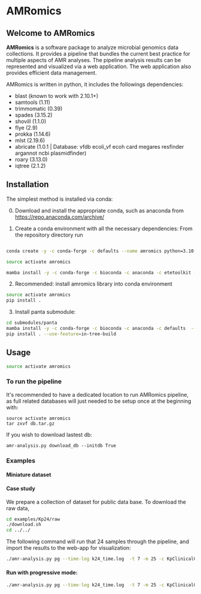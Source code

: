 # AMRomics   


## Welcome to AMRomics

**AMRomics** is a software package to analyze microbial genomics data collections.
It provides a pipeline that bundles the current best practice for 
multiple aspects of AMR analyses. The pipeline analysis results can be 
represented and visualized via a web application. The web application also 
provides efficient data management.
 
AMRomics is written in python, it includes the followings dependencies:
 * blast (known to work with 2.10.1+)
 * samtools (1.11)
 * trimmomatic (0.39)
 * spades (3.15.2)
 * shovill (1.1.0)
 * flye (2.9)
 * prokka (1.14.6)
 * mlst (2.19.6)
 * abricate (1.0.1 | Database: vfdb ecoli_vf ecoh card megares resfinder argannot ncbi plasmidfinder)
 * roary (3.13.0) 
 * iqtree (2.1.2)

## Installation

The simplest method is installed via conda:

0. Download and install the appropriate conda, such as anaconda from 
   https://repo.anaconda.com/archive/
   
1. Create a conda environment with all the necessary dependencies: From the repository directory run

```bash

conda create -y -c conda-forge -c defaults --name amromics python=3.10 mamba

source activate amromics

mamba install -y -c conda-forge -c bioconda -c anaconda -c etetoolkit -c rpetit3 -c defaults --file requirements.txt

```
2. Recommended: install amromics library into conda environment
```bash
source activate amromics
pip install .
```
3. Install panta submodule:
```bash
cd submodules/panta
mamba install -y -c conda-forge -c bioconda -c anaconda -c defaults  --file requirements.txt
pip install . --use-feature=in-tree-build
```   

## Usage


```bash
source activate amromics
```

### To run the pipeline

It's recommended to have a dedicated location to run AMRomics pipeline, as full related databases will just needed to be setup once
at the beginning with:

```
source activate amromics
tar zxvf db.tar.gz
```
If you wish to download lastest db:
```
amr-analysis.py download_db --initdb True
```

### Examples

#### Miniature dataset

#### Case study

We prepare a collection of dataset for public data base. To download the raw data,
```bash
cd examples/Kp24/raw
./download.sh
cd ../../
```
The following command will run that 24 samples through the pipeline, and import the results
to the web-app for visualization:

```bash
./amr-analysis.py pg --time-log k24_time.log  -t 7 -m 25 -c KpClinicalGRBZ -i examples/Kp24/Kp24.tsv --work-dir data/work  -n "Collection of 24 clinical isolates from Greek and Brazil"
```
#### Run with progressive mode:
```bash
./amr-analysis.py pg --time-log k24_time.log  -t 7 -m 25 -c KpClinicalGRBZ --progressive True -i examples/Kp89/Kp89.tsv --work-dir data/work  -n "Collection of 24+89 clinical isolates from Greek and Brazil"
```

<!--

#### Prepare input file
- Data file inputted for analysis needs to be in *.tsv* format 
((To-do: Check if .tsv format is required)) and follows specific requirements. 
Please check the sample input file *data/samples/set1.tsv* for an example.
- Note:
  + Column names need to be as follow:
    - sample_id	
    - sample_name	
    - input_type	
    - files	
    - genus	
    - species	
    - strain	
    - gram	
    - metadata
  + *gram* column should be empty. ((To-do: Delete gram column?))
  + *metadata* is empty or in the format: key1:value1;key2:value2;...  
  For example: Geographic Location:Houston,USA;Insert Date:8/8/2017;Host Name:Human, Homo sapiens;ampicillin:Resistant;aztreonam:Resistant;ciprofloxacin:Resistant;gentamicin:Susceptible;tetracycline:Susceptible
#### Run pipeline and export visualization data to web application

-->

